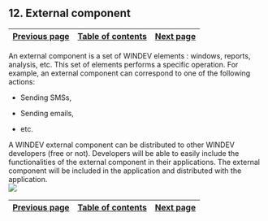 
## 12. External component
			

| [Previous page](../Concepts_WD/1410086990.md) | [Table of contents](../Concepts_WD/1410087098.md) | [Next page](../Concepts_WD/1410086992.md) |
| --- | --- | --- |



<a name="NOTE1"></a>
<a name="NOTE1_1"></a>
An external component is a set of WINDEV elements : windows, reports, analysis, etc. This set of elements performs a specific operation. For example, an external component can correspond to one of the following actions:

- Sending SMSs,

- Sending emails,

- etc.




A WINDEV external component can be distributed to other WINDEV developers (free or not). Developers will be able to easily include the functionalities of the external component in their applications. The external component will be included in the application and distributed with the application.
<br>![](https://doc.pcsoft.fr/en-US/images/image.awp?langid=3&name=P2-Composant%20Externe.gif)


| [Previous page](../Concepts_WD/1410086990.md) | [Table of contents](../Concepts_WD/1410087098.md) | [Next page](../Concepts_WD/1410086992.md) |
| --- | --- | --- |




